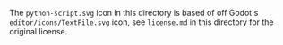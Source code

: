The `python-script.svg` icon in this directory is based of off Godot's `editor/icons/TextFile.svg` icon, see `license.md` in this directory for the original license.

